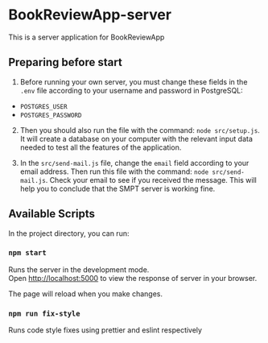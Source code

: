 # BookReviewApp-server
This is a server application for BookReviewApp

## Preparing before start

1) Before running your own server, you must change these fields in the `.env` file according to your username and password in PostgreSQL:
- `POSTGRES_USER`
- `POSTGRES_PASSWORD`

2) Then you should also run the file with the command: `node src/setup.js`. It will create a database on your computer with the relevant input data needed to test all the features of the application.

3) In the `src/send-mail.js` file, change the `email` field according to your email address. Then run this file with the command: `node src/send-mail.js`. Check your email to see if you received the message. This will help you to conclude that the SMPT server is working fine.

## Available Scripts

In the project directory, you can run:

### `npm start`

Runs the server in the development mode.\
Open [http://localhost:5000](http://localhost:5000) to view the response of server in your browser.

The page will reload when you make changes.

### `npm run fix-style`

Runs code style fixes using prettier and eslint respectively
